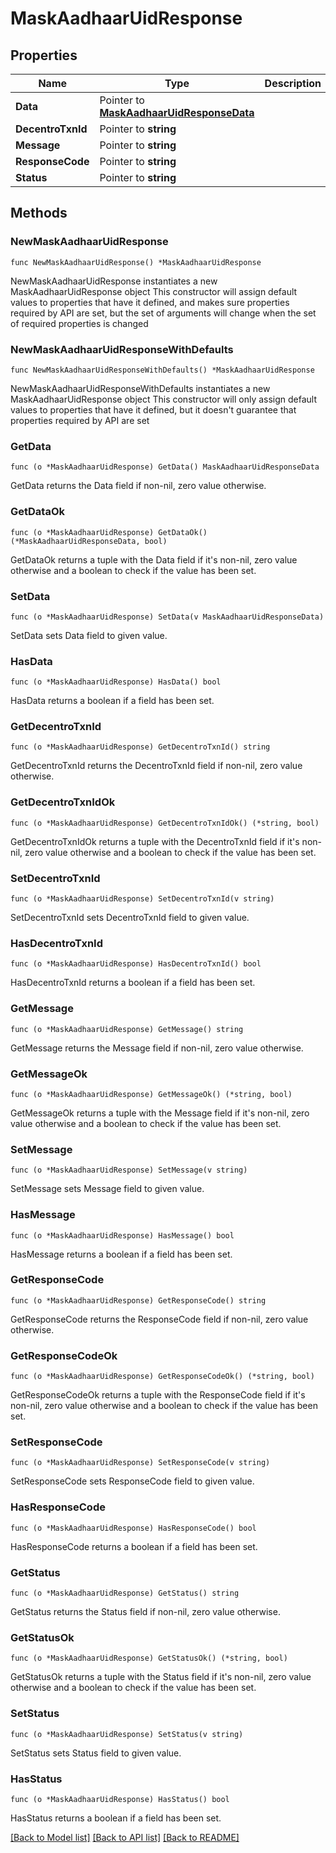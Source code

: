 # MaskAadhaarUidResponse

## Properties

Name | Type | Description | Notes
------------ | ------------- | ------------- | -------------
**Data** | Pointer to [**MaskAadhaarUidResponseData**](MaskAadhaarUidResponseData.md) |  | [optional] 
**DecentroTxnId** | Pointer to **string** |  | [optional] 
**Message** | Pointer to **string** |  | [optional] 
**ResponseCode** | Pointer to **string** |  | [optional] 
**Status** | Pointer to **string** |  | [optional] 

## Methods

### NewMaskAadhaarUidResponse

`func NewMaskAadhaarUidResponse() *MaskAadhaarUidResponse`

NewMaskAadhaarUidResponse instantiates a new MaskAadhaarUidResponse object
This constructor will assign default values to properties that have it defined,
and makes sure properties required by API are set, but the set of arguments
will change when the set of required properties is changed

### NewMaskAadhaarUidResponseWithDefaults

`func NewMaskAadhaarUidResponseWithDefaults() *MaskAadhaarUidResponse`

NewMaskAadhaarUidResponseWithDefaults instantiates a new MaskAadhaarUidResponse object
This constructor will only assign default values to properties that have it defined,
but it doesn't guarantee that properties required by API are set

### GetData

`func (o *MaskAadhaarUidResponse) GetData() MaskAadhaarUidResponseData`

GetData returns the Data field if non-nil, zero value otherwise.

### GetDataOk

`func (o *MaskAadhaarUidResponse) GetDataOk() (*MaskAadhaarUidResponseData, bool)`

GetDataOk returns a tuple with the Data field if it's non-nil, zero value otherwise
and a boolean to check if the value has been set.

### SetData

`func (o *MaskAadhaarUidResponse) SetData(v MaskAadhaarUidResponseData)`

SetData sets Data field to given value.

### HasData

`func (o *MaskAadhaarUidResponse) HasData() bool`

HasData returns a boolean if a field has been set.

### GetDecentroTxnId

`func (o *MaskAadhaarUidResponse) GetDecentroTxnId() string`

GetDecentroTxnId returns the DecentroTxnId field if non-nil, zero value otherwise.

### GetDecentroTxnIdOk

`func (o *MaskAadhaarUidResponse) GetDecentroTxnIdOk() (*string, bool)`

GetDecentroTxnIdOk returns a tuple with the DecentroTxnId field if it's non-nil, zero value otherwise
and a boolean to check if the value has been set.

### SetDecentroTxnId

`func (o *MaskAadhaarUidResponse) SetDecentroTxnId(v string)`

SetDecentroTxnId sets DecentroTxnId field to given value.

### HasDecentroTxnId

`func (o *MaskAadhaarUidResponse) HasDecentroTxnId() bool`

HasDecentroTxnId returns a boolean if a field has been set.

### GetMessage

`func (o *MaskAadhaarUidResponse) GetMessage() string`

GetMessage returns the Message field if non-nil, zero value otherwise.

### GetMessageOk

`func (o *MaskAadhaarUidResponse) GetMessageOk() (*string, bool)`

GetMessageOk returns a tuple with the Message field if it's non-nil, zero value otherwise
and a boolean to check if the value has been set.

### SetMessage

`func (o *MaskAadhaarUidResponse) SetMessage(v string)`

SetMessage sets Message field to given value.

### HasMessage

`func (o *MaskAadhaarUidResponse) HasMessage() bool`

HasMessage returns a boolean if a field has been set.

### GetResponseCode

`func (o *MaskAadhaarUidResponse) GetResponseCode() string`

GetResponseCode returns the ResponseCode field if non-nil, zero value otherwise.

### GetResponseCodeOk

`func (o *MaskAadhaarUidResponse) GetResponseCodeOk() (*string, bool)`

GetResponseCodeOk returns a tuple with the ResponseCode field if it's non-nil, zero value otherwise
and a boolean to check if the value has been set.

### SetResponseCode

`func (o *MaskAadhaarUidResponse) SetResponseCode(v string)`

SetResponseCode sets ResponseCode field to given value.

### HasResponseCode

`func (o *MaskAadhaarUidResponse) HasResponseCode() bool`

HasResponseCode returns a boolean if a field has been set.

### GetStatus

`func (o *MaskAadhaarUidResponse) GetStatus() string`

GetStatus returns the Status field if non-nil, zero value otherwise.

### GetStatusOk

`func (o *MaskAadhaarUidResponse) GetStatusOk() (*string, bool)`

GetStatusOk returns a tuple with the Status field if it's non-nil, zero value otherwise
and a boolean to check if the value has been set.

### SetStatus

`func (o *MaskAadhaarUidResponse) SetStatus(v string)`

SetStatus sets Status field to given value.

### HasStatus

`func (o *MaskAadhaarUidResponse) HasStatus() bool`

HasStatus returns a boolean if a field has been set.


[[Back to Model list]](../README.md#documentation-for-models) [[Back to API list]](../README.md#documentation-for-api-endpoints) [[Back to README]](../README.md)


